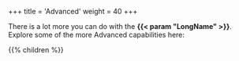 +++
title = 'Advanced'
weight = 40
+++
<!--
Copyright (c) 2024, 2025, Oracle and/or its affiliates.
Licensed under the Universal Permissive License v1.0 as shown at http://oss.oracle.com/licenses/upl.
-->

There is a lot more you can do with the **{{< param "LongName" >}}**.  Explore some of the more Advanced capabilities here:

{{% children %}}